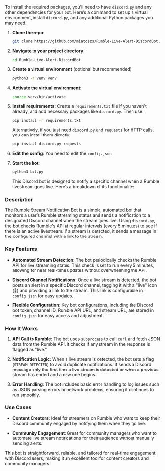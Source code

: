To install the required packages, you'll need to have `discord.py` and any other dependencies for your bot. Here’s a command to set up a virtual environment, install `discord.py`, and any additional Python packages you may need.

1. **Clone the repo**:
   ```bash
   git clone https://github.com/miatoszs/Rumble-Live-Alert-DiscordBot.git
   ```

2. **Navigate to your project directory**:
   ```bash
   cd Rumble-Live-Alert-DiscordBot
   ```

3. **Create a virtual environment** (optional but recommended):
   ```bash
   python3 -m venv venv
   ```

4. **Activate the virtual environment**:
   ```bash
   source venv/bin/activate
   ```

5. **Install requirements**:
   Create a `requirements.txt` file if you haven't already, and add necessary packages like `discord.py`. Then use:

   ```bash
   pip install -r requirements.txt
   ```

   Alternatively, if you just need `discord.py` and `requests` for HTTP calls, you can install them directly:

   ```bash
   pip install discord.py requests
   ```

6. **Edit the config**:
   You need to edit the `config.json`

7. **Start the bot**:
   ```bash
   python3 bot.py
   ```

   This Discord bot is designed to notify a specific channel when a Rumble livestream goes live. Here’s a breakdown of its functionality:

### Description

The Rumble Stream Notification Bot is a simple, automated bot that monitors a user’s Rumble streaming status and sends a notification to a designated Discord channel when the stream goes live. Using `discord.py`, the bot checks Rumble's API at regular intervals (every 5 minutes) to see if there is an active livestream. If a stream is detected, it sends a message in the configured channel with a link to the stream. 

### Key Features

- **Automated Stream Detection**: The bot periodically checks the Rumble API for live streaming status. This check is set to run every 5 minutes, allowing for near real-time updates without overwhelming the API.
  
- **Discord Channel Notifications**: Once a live stream is detected, the bot posts an alert in a specific Discord channel, tagging it with a "live" icon (🔴) and providing a link to the stream. This link is configurable in `config.json` for easy updates.

- **Flexible Configuration**: Key bot configurations, including the Discord bot token, channel ID, Rumble API URL, and stream URL, are stored in `config.json` for easy access and adjustment.

### How It Works

1. **API Call to Rumble**: The bot uses `subprocess` to call `curl` and fetch JSON data from the Rumble API. It checks if any stream in the response is flagged as "live."
  
2. **Notification Logic**: When a live stream is detected, the bot sets a flag (`STREAM_DETECTED`) to avoid duplicate notifications. It sends a Discord message only the first time a live stream is detected or when a previous stream has ended and a new one begins.

3. **Error Handling**: The bot includes basic error handling to log issues such as JSON parsing errors or network problems, ensuring it continues to run smoothly.

### Use Cases

- **Content Creators**: Ideal for streamers on Rumble who want to keep their Discord community engaged by notifying them when they go live.
  
- **Community Engagement**: Great for community managers who want to automate live stream notifications for their audience without manually sending alerts.

This bot is straightforward, reliable, and tailored for real-time engagement with Discord users, making it an excellent tool for content creators and community managers.
